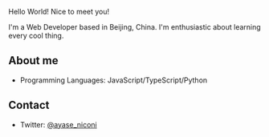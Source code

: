 Hello World! Nice to meet you!

I'm a Web Developer based in Beijing, China. I'm enthusiastic about learning every cool thing.

## About me

- Programming Languages: JavaScript/TypeScript/Python

## Contact

- Twitter: [@ayase_niconi](https://twitter.com/ayase_niconi)

